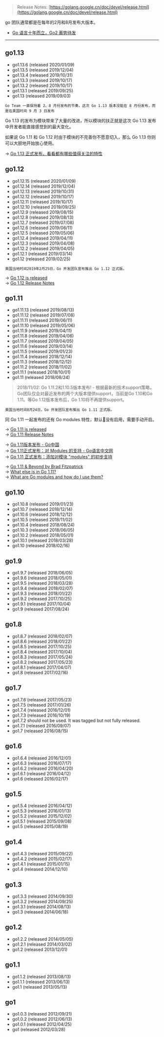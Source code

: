> Release Notes: [https://golang.google.cn/doc/devel/release.html](https://golang.google.cn/doc/devel/release.html)

go 团队通常都是在每年的2月和8月发布大版本。

* [Go 语言十年而立，Go2 蓄势待发](https://mp.weixin.qq.com/s/mwzr38VrTHHxQcJi4SfqhA)

---

## go1.13

* go1.13.6 (released 2020/01/09)
* go1.13.5 (released 2019/12/04)
* go1.13.4 (released 2019/10/31)
* go1.13.3 (released 2019/10/17)
* go1.13.2 (released 2019/10/17)
* go1.13.1 (released 2019/09/25)
* go1.13 (released 2019/09/03)

`Go Team 一直保持着 2、8 月份发布的节奏。这次 Go 1.13 版本没能在 8 月份发布，而是在美国时间 9 月 3 日发布`

Go 1.13 的发布为模块带来了大量的改进，所以模块的扶正就是这次 Go 1.13 发布中开发者能直接感觉到的最大变化。

如果说 Go 1.11 和 Go 1.12 时由于模块的不完善你不愿意切入，那么 Go 1.13 你则可以大胆地开始放心使用。

-> [Go 1.13 正式发布，看看都有哪些值得关注的特性](https://mp.weixin.qq.com/s/7Q2vvFF88NXI3CgEFYY4mg)

## go1.12 

* go1.12.15 (released 2020/01/09)
* go1.12.14 (released 2019/12/04)
* go1.12.13 (released 2019/10/31)
* go1.12.12 (released 2019/10/17)
* go1.12.11 (released 2019/10/17) 
* go1.12.10 (released 2019/09/25) 
* go1.12.9 (released 2019/08/15) 
* go1.12.8 (released 2019/08/13) 
* go1.12.7 (released 2019/07/08)
* go1.12.6 (released 2019/06/11)
* go1.12.5 (released 2019/05/06) 
* go1.12.4 (released 2019/04/11)
* go1.12.3 (released 2019/04/08)
* go1.12.2 (released 2019/04/05)
* go1.12.1 (released 2019/03/14)
* go1.12 (released 2019/02/25)

`美国当地时间2019年2月25日，Go 开发团队宣布推出 Go 1.12 正式版。`

-> [Go 1.12 is released](https://blog.golang.org/go1.12)  
-> [Go 1.12 Release Notes](https://golang.google.cn/doc/go1.12)

## go1.11

* go1.11.13 (released 2019/08/13) 
* go1.11.12 (released 2019/07/08) 
* go1.11.11 (released 2019/06/11)
* go1.11.10 (released 2019/05/06)
* go1.11.9 (released 2019/04/11)
* go1.11.8 (released 2019/04/08) 
* go1.11.7 (released 2019/04/05)
* go1.11.6 (released 2019/03/14) 
* go1.11.5 (released 2019/01/23)
* go1.11.4 (released 2018/12/14)
* go1.11.3 (released 2018/12/12)
* go1.11.2 (released 2018/11/02)
* go1.11.1 (released 2018/10/01)
* go1.11 (released 2018/08/24)

> 2018/11/02: Go 1.11.2和1.10.5版本发布! - 根据最新的技术support策略，Go团队仅会对最近发布的两个大版本提供support，当前是Go 1.10和Go 1.11。等Go 1.12版本发布后，Go 1.10将不再提供support。

`美国当地时间8月24日，Go 开发团队宣布推出 Go 1.11 正式版。`

同 Go 1.11 一起发布的还有 Go modules 特性，默认没有启用，需要手动开启。

-> [Go 1.11 is released](https://blog.golang.org/go1.11)             
-> [Go 1.11 Release Notes](https://golang.org/doc/go1.11)  

-> [Go 1.11版本发布 - Go中国](https://mp.weixin.qq.com/s/meM3mZfdSvCx9IlFHDAgow)  
-> [Go 1.11正式发布：对 Modules 的支持 - Go语言中文网](https://mp.weixin.qq.com/s/kBqMUiZAJ_akue_EaIlVXA)  
-> [Go 1.11 正式发布：添加对模块 "modules" 的初步支持](https://www.oschina.net/news/99309/go-1-11-released)  

-> [Go 1.11 & Beyond by Brad Fitzpatrick](https://docs.google.com/presentation/d/1EwuJhEHR5Trr2aXBPQajZ2Hcoh29tm_LQCpgfrCnuRk/edit#slide=id.g384b921a69_3_44)  
-> [What else is in Go 1.11?](https://talks.godoc.org/github.com/mvdan/talks/2018/go1.11.slide#1)  
-> [What are Go modules and how do I use them?](https://talks.godoc.org/github.com/myitcv/talks/2018-08-15-glug-modules/main.slide#1)  

## go1.10

* go1.10.8 (released 2019/01/23)
* go1.10.7 (released 2018/12/14)
* go1.10.6 (released 2018/12/12)
* go1.10.5 (released 2018/11/02)
* go1.10.4 (released 2018/08/24)
* go1.10.3 (released 2018/06/05)
* go1.10.2 (released 2018/05/01) 
* go1.10.1 (released 2018/03/28)
* go1.10 (released 2018/02/16)

## go1.9

* go1.9.7 (released 2018/06/05)
* go1.9.6 (released 2018/05/01) 
* go1.9.5 (released 2018/03/28)
* go1.9.4 (released 2018/02/07)
* go1.9.3 (released 2018/01/22)
* go1.9.2 (released 2017/10/25)
* go1.9.1 (released 2017/10/04)
* go1.9 (released 2017/08/24)

## go1.8

* go1.8.7 (released 2018/02/07) 
* go1.8.6 (released 2018/01/22) 
* go1.8.5 (released 2017/10/25) 
* go1.8.4 (released 2017/10/04) 
* go1.8.3 (released 2017/05/24)
* go1.8.2 (released 2017/05/23)
* go1.8.1 (released 2017/04/07) 
* go1.8 (released 2017/02/16)

## go1.7

* go1.7.6 (released 2017/05/23) 
* go1.7.5 (released 2017/01/26) 
* go1.7.4 (released 2016/12/01) 
* go1.7.3 (released 2016/10/19) 
* go1.7.2 should not be used. It was tagged but not fully released. 
* go1.7.1 (released 2016/09/07)
* go1.7 (released 2016/08/15)

## go1.6

* go1.6.4 (released 2016/12/01)
* go1.6.3 (released 2016/07/17) 
* go1.6.2 (released 2016/04/20)
* go1.6.1 (released 2016/04/12)
* go1.6 (released 2016/02/17)

## go1.5

* go1.5.4 (released 2016/04/12)
* go1.5.3 (released 2016/01/13) 
* go1.5.2 (released 2015/12/02)
* go1.5.1 (released 2015/09/08) 
* go1.5 (released 2015/08/19)

## go1.4

* go1.4.3 (released 2015/09/22) 
* go1.4.2 (released 2015/02/17)
* go1.4.1 (released 2015/01/15)
* go1.4 (released 2014/12/10)

## go1.3

* go1.3.3 (released 2014/09/30)
* go1.3.2 (released 2014/09/25)
* go1.3.1 (released 2014/08/13)
* go1.3 (released 2014/06/18)

## go1.2

* go1.2.2 (released 2014/05/05) 
* go1.2.1 (released 2014/03/02)
* go1.2 (released 2013/12/01)

## go1.1

* go1.1.2 (released 2013/08/13)
* go1.1.1 (released 2013/06/13) 
* go1.1 (released 2013/05/13)

## go1

* go1.0.3 (released 2012/09/21) 
* go1.0.2 (released 2012/06/13) 
* go1.0.1 (released 2012/04/25)
* go1 (released 2012/03/28)
